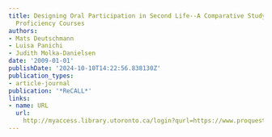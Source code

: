 ```yaml
---
title: Designing Oral Participation in Second Life--A Comparative Study of Two Language
  Proficiency Courses
authors:
- Mats Deutschmann
- Luisa Panichi
- Judith Molka-Danielsen
date: '2009-01-01'
publishDate: '2024-10-10T14:22:56.838130Z'
publication_types:
- article-journal
publication: '*ReCALL*'
links:
- name: URL
  url: 
    http://myaccess.library.utoronto.ca/login?qurl=https://www.proquest.com/docview/61879433?accountid=14771&bdid=38382&_bd=kI4ucp%2FaC3o0ZVHU%2Bq8DbpiNKgY%3D
---
```

